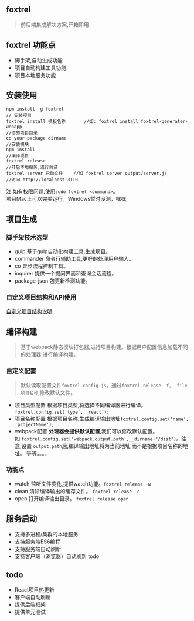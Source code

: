 ## foxtrel 
> 前后端集成解决方案,开箱即用

## foxtrel 功能点
*  脚手架,自动生成功能
*  项目自动构建工具功能
*  项目本地服务功能

## 安装使用
```
npm install -g foxtrel 
// 安装项目
foxtrel install 模板名称       //如: foxtrel install foxtrel-generater-webapp
//你的项目目录
cd your package dirname
//安装模块
npm install
//编译项目
foxtrel release
//开启本地服务,进行调试
foxtrel server 启动文件    //如 foxtrel server output/server.js
//访问 http://localhost:3110
```
注:如有权限问题,使用`sudo foxtrel <command>`。   
  项目Mac上可以完美运行，Windows暂时没测，嘿嘿;

## 项目生成

### 脚手架技术选型
* gulp 基于gulp自动化构建工具,生成项目。
* commander 命令行辅助工具,更好的处理用户输入。
* co 异步流程控制工具。
* inquirer 提供一个提问界面和查询会话流程。
* package-json 包更新检测功能。

### 自定义项目结构和API使用
[自定义项目结构说明](https://github.com/qzhongyou/foxtrel-generater-webapp/blob/master/README.md)


## 编译构建
> 基于webpack静态模块打包器,进行项目构建。根据用户配置信息加载不同的处理器,进行编译构建。
### 自定义配置
> 默认读取配置文件`foxtrel.config.js`。通过`foxtrel release -f,--file 项目名称`,修改默认文件。
* 项目类型配置
根据项目类型,将选择不同编译器进行编译。`foxtrel.config.set('type', 'react');`
* 项目名称配置
根据项目名称,生成编译输出地址`foxtrel.config.set('name', 'projectName');`
* webpack配置
**处理器会提供默认配置**,我们可以修改默认配置。如:`foxtrel.config.set('webpack.output.path',__dirname+"/dist")`。注意,设置
`output.path`后,编译输出地址将为当前地址,而不是根据项目名称的地址。
等等。。。。

### 功能点
* watch 监听文件变化,提供watch功能。`foxtrel release -w`
* clean 清除编译输出的缓存文件。    `foxtrel release -c`
* open 打开编译输出目录。          `foxtrel release open`

## 服务启动
* 支持多进程/集群的本地服务
* 支持服务端ES6编程
* 支持服务端自动刷新
* 支持客户端（浏览器）自动刷新  todo



## todo
* React项目热更新
* 客户端自动刷新
* 提供后端框架
* 提供单元测试






